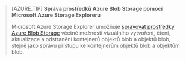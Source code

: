 > [AZURE.TIP] **Správa prostředků Azure Blob Storage pomocí Microsoft Azure Storage Exploreru**
> 
> Microsoft Azure Storage Explorer umožňuje [spravovat prostředky Azure Blob Storage](../articles/vs-azure-tools-storage-explorer-blobs.md) včetně možnosti vizuálního vytvoření, čtení, aktualizace a odstranění kontejnerů objektů blob a objektů blob, stejně jako správu přístupu ke kontejnerům objektů blob a objektům blob.

<!--HONumber=Sep16_HO3-->


